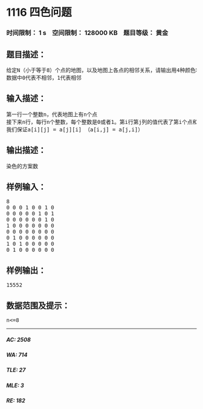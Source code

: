 # 1116 四色问题   
### 时间限制： 1 s&nbsp;&nbsp;&nbsp;&nbsp;空间限制： 128000 KB&nbsp;&nbsp;&nbsp;&nbsp;题目等级： 黄金  
## 题目描述：  

<pre>
给定N（小于等于8）个点的地图，以及地图上各点的相邻关系，请输出用4种颜色将地图涂色的所有方案数（要求相邻两点不能涂成相同的颜色）
数据中0代表不相邻，1代表相邻
</pre>
  
  
## 输入描述：  

<pre>
第一行一个整数n，代表地图上有n个点
接下来n行，每行n个整数，每个整数是0或者1。第i行第j列的值代表了第i个点和第j个点之间是相邻的还是不相邻，相邻就是1，不相邻就是0.
我们保证a[i][j] = a[j][i] （a[i,j] = a[j,i]）
</pre>
  
  
## 输出描述：  

<pre>
染色的方案数
</pre>
  
  
## 样例输入：  

<pre>
8  
0 0 0 1 0 0 1 0   
0 0 0 0 0 1 0 1   
0 0 0 0 0 0 1 0   
1 0 0 0 0 0 0 0   
0 0 0 0 0 0 0 0   
0 1 0 0 0 0 0 0   
1 0 1 0 0 0 0 0   
0 1 0 0 0 0 0 0
</pre>
  
  
## 样例输出：  

<pre>
15552
</pre>
  
  
## 数据范围及提示：  

<pre>
n<=8
</pre>
  
  
***  

##### AC: 2508  
##### WA: 714  
##### TLE: 27  
##### MLE: 3  
##### RE: 182  
